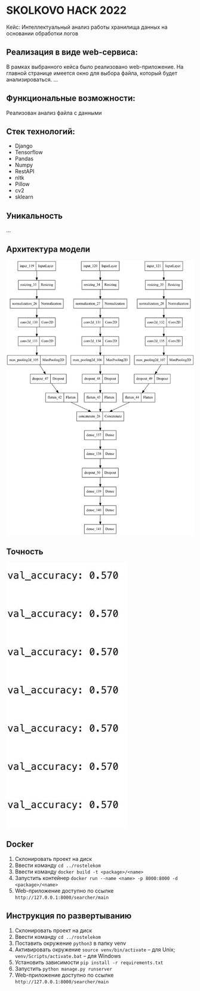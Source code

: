 # SKOLKOVO HACK 2022

Кейс: Интеллектуальный анализ работы хранилища данных на основании обработки логов


## Реализация в виде web-сервиса:

В рамках выбранного кейса было реализовано web-приложение. На главной странице имеется окно для выбора файла, который будет анализироваться. ...

## Функциональные возможности:

Реализован анализ файла с данными

## Стек технологий:

* Django
* Tensorflow
* Pandas
* Numpy
* RestAPI
* nltk
* Pillow
* cv2
* sklearn

## Уникальность
...
## Архитектура модели
![alt text](https://github.com/blukky/neuroAnalise/blob/main/arh.jpeg?raw=true)

## Точность
![alt text](https://github.com/blukky/neuroAnalise/blob/main/results.jpeg?raw=true)

## Docker
1. Склонировать проект на диск
4. Ввести команду `cd ../rostelekom`
5. Ввести команду `docker build -t <package>/<name>`
6. Запустить контейнер `docker run --name <name> -p 8000:8000 -d <package>/<name>`
7. Web-приложение доступно по ссылке `http://127.0.0.1:8000/searcher/main`

## Инструкция по развертыванию
1. Склонировать проект на диск
4. Ввести команду `cd ../rostelekom`
5. Поставить окружение `python3` в папку venv
6. Активировать окружение `source venv/bin/activate` – для Unix; `venv/Scripts/activate.bat` – для Windows
7. Установить зависимости `pip install -r requirements.txt`
8. Запустить `python manage.py runserver`
9. Web-приложение доступно по ссылке `http://127.0.0.1:8000/searcher/main`
